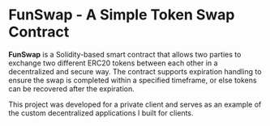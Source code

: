# FunSwap - A Simple Token Swap Contract

**FunSwap** is a Solidity-based smart contract that allows two parties to exchange two different ERC20 tokens between each other in a decentralized and secure way. The contract supports expiration handling to ensure the swap is completed within a specified timeframe, or else tokens can be recovered after the expiration. 

This project was developed for a private client and serves as an example of the custom decentralized applications I built for clients.

